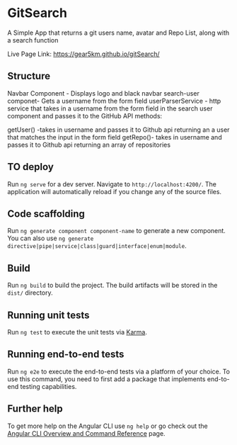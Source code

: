 # GitSearch

A Simple App that returns a git users name, avatar and Repo List, along with a search function

Live Page Link: https://gear5km.github.io/gitSearch/
## Structure

Navbar Component - Displays logo and black navbar
search-user componet- Gets a username from the form field
userParserService - http service that takes in a username from the form field in the search user component and passes it to the GitHub API
methods:

getUser() -takes in username and passes it to Github api returning an a user that matches the input in the form field
getRepo()- takes in username and passes it to Github api returning an array of repositories

## TO deploy

Run `ng serve` for a dev server. Navigate to `http://localhost:4200/`. The application will automatically reload if you change any of the source files.

## Code scaffolding

Run `ng generate component component-name` to generate a new component. You can also use `ng generate directive|pipe|service|class|guard|interface|enum|module`.

## Build

Run `ng build` to build the project. The build artifacts will be stored in the `dist/` directory.

## Running unit tests

Run `ng test` to execute the unit tests via [Karma](https://karma-runner.github.io).

## Running end-to-end tests

Run `ng e2e` to execute the end-to-end tests via a platform of your choice. To use this command, you need to first add a package that implements end-to-end testing capabilities.

## Further help

To get more help on the Angular CLI use `ng help` or go check out the [Angular CLI Overview and Command Reference](https://angular.io/cli) page.
